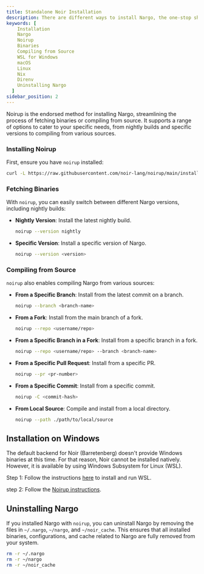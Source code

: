 ```yaml
---
title: Standalone Noir Installation
description: There are different ways to install Nargo, the one-stop shop and command-line tool for developing Noir programs. This guide explains how to specify which version to install when using noirup, and using WSL for windows.
keywords: [
    Installation
    Nargo
    Noirup
    Binaries
    Compiling from Source
    WSL for Windows
    macOS
    Linux
    Nix
    Direnv
    Uninstalling Nargo
  ]
sidebar_position: 2
---
```


Noirup is the endorsed method for installing Nargo, streamlining the process of fetching binaries or compiling from source. It supports a range of options to cater to your specific needs, from nightly builds and specific versions to compiling from various sources.

### Installing Noirup

First, ensure you have `noirup` installed:

```sh
curl -L https://raw.githubusercontent.com/noir-lang/noirup/main/install | bash
```

### Fetching Binaries

With `noirup`, you can easily switch between different Nargo versions, including nightly builds:

- **Nightly Version**: Install the latest nightly build.

  ```sh
  noirup --version nightly
  ```

- **Specific Version**: Install a specific version of Nargo.

  ```sh
  noirup --version <version>
  ```

### Compiling from Source

`noirup` also enables compiling Nargo from various sources:

- **From a Specific Branch**: Install from the latest commit on a branch.

  ```sh
  noirup --branch <branch-name>
  ```

- **From a Fork**: Install from the main branch of a fork.

  ```sh
  noirup --repo <username/repo>
  ```

- **From a Specific Branch in a Fork**: Install from a specific branch in a fork.

  ```sh
  noirup --repo <username/repo> --branch <branch-name>
  ```

- **From a Specific Pull Request**: Install from a specific PR.

  ```sh
  noirup --pr <pr-number>
  ```

- **From a Specific Commit**: Install from a specific commit.

  ```sh
  noirup -C <commit-hash>
  ```

- **From Local Source**: Compile and install from a local directory.

  ```sh
  noirup --path ./path/to/local/source
  ```

## Installation on Windows

The default backend for Noir (Barretenberg) doesn't provide Windows binaries at this time. For that reason, Noir cannot be installed natively. However, it is available by using Windows Subsystem for Linux (WSL).

Step 1: Follow the instructions [here](https://learn.microsoft.com/en-us/windows/wsl/install) to install and run WSL.

step 2: Follow the [Noirup instructions](#installing-noirup).

## Uninstalling Nargo

If you installed Nargo with `noirup`, you can uninstall Nargo by removing the files in `~/.nargo`, `~/nargo`, and `~/noir_cache`. This ensures that all installed binaries, configurations, and cache related to Nargo are fully removed from your system.

```bash
rm -r ~/.nargo
rm -r ~/nargo
rm -r ~/noir_cache
```
